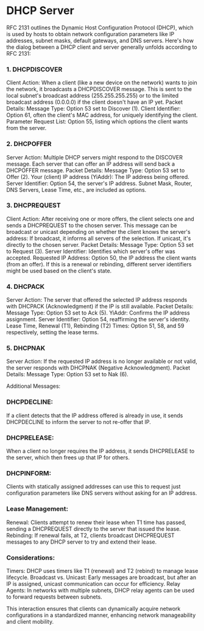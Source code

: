 # DHCP Server
RFC 2131 outlines the Dynamic Host Configuration Protocol (DHCP), which is used by hosts to obtain network configuration parameters like IP addresses, subnet masks, default gateways, and DNS servers. Here's how the dialog between a DHCP client and server generally unfolds according to RFC 2131:
### 1. DHCPDISCOVER
   Client Action: When a client (like a new device on the network) wants to join the network, it broadcasts a DHCPDISCOVER message. This is sent to the local subnet's broadcast address (255.255.255.255) or to the limited broadcast address (0.0.0.0) if the client doesn't have an IP yet.
   Packet Details:
   Message Type: Option 53 set to Discover (1).
   Client Identifier: Option 61, often the client's MAC address, for uniquely identifying the client.
   Parameter Request List: Option 55, listing which options the client wants from the server.

### 2. DHCPOFFER
   Server Action: Multiple DHCP servers might respond to the DISCOVER message. Each server that can offer an IP address will send back a DHCPOFFER message.
   Packet Details:
   Message Type: Option 53 set to Offer (2).
   Your (client) IP address (YiAddr): The IP address being offered.
   Server Identifier: Option 54, the server's IP address.
   Subnet Mask, Router, DNS Servers, Lease Time, etc., are included as options.

### 3. DHCPREQUEST
   Client Action: After receiving one or more offers, the client selects one and sends a DHCPREQUEST to the chosen server. This message can be broadcast or unicast depending on whether the client knows the server's address:
   If broadcast, it informs all servers of the selection.
   If unicast, it's directly to the chosen server.
   Packet Details:
   Message Type: Option 53 set to Request (3).
   Server Identifier: Identifies which server's offer was accepted.
   Requested IP Address: Option 50, the IP address the client wants (from an offer).
   If this is a renewal or rebinding, different server identifiers might be used based on the client's state.

### 4. DHCPACK
   Server Action: The server that offered the selected IP address responds with DHCPACK (Acknowledgment) if the IP is still available.
   Packet Details:
   Message Type: Option 53 set to Ack (5).
   YiAddr: Confirms the IP address assignment.
   Server Identifier: Option 54, reaffirming the server's identity.
   Lease Time, Renewal (T1), Rebinding (T2) Times: Option 51, 58, and 59 respectively, setting the lease terms.

### 5. DHCPNAK
   Server Action: If the requested IP address is no longer available or not valid, the server responds with DHCPNAK (Negative Acknowledgment).
   Packet Details:
   Message Type: Option 53 set to Nak (6).

Additional Messages:
### DHCPDECLINE:
If a client detects that the IP address offered is already in use, it sends DHCPDECLINE to inform the server to not re-offer that IP.
### DHCPRELEASE:
When a client no longer requires the IP address, it sends DHCPRELEASE to the server, which then frees up that IP for others.
### DHCPINFORM:
Clients with statically assigned addresses can use this to request just configuration parameters like DNS servers without asking for an IP address.

### Lease Management:
Renewal: Clients attempt to renew their lease when T1 time has passed, sending a DHCPREQUEST directly to the server that issued the lease.
Rebinding: If renewal fails, at T2, clients broadcast DHCPREQUEST messages to any DHCP server to try and extend their lease.

### Considerations:
Timers: DHCP uses timers like T1 (renewal) and T2 (rebind) to manage lease lifecycle.
Broadcast vs. Unicast: Early messages are broadcast, but after an IP is assigned, unicast communication can occur for efficiency.
Relay Agents: In networks with multiple subnets, DHCP relay agents can be used to forward requests between subnets.

This interaction ensures that clients can dynamically acquire network configurations in a standardized manner, enhancing network manageability and client mobility.